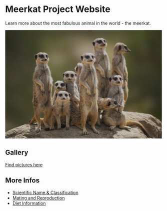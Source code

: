 ﻿# Meerkat Project Website

Learn more about the most fabulous animal in the world - the meerkat.

![Meerkat](images/meerkat-group.png)

## Gallery

[Find pictures here](gallery.html)

## More Infos

+ [Scientific Name & Classification](ScientificNameaAndClassification.html)
+ [Mating and Reproduction](MatingAndReproductionInformation.html)
+ [Diet Information](diet_information.html)